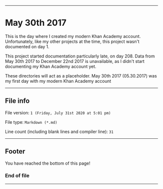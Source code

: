 
***

# May 30th 2017

This is the day where I created my modern Khan Academy account. Unfortunately, like my other projects at the time, this project wasn't documented on day 1.

This project started documentation particularly late, on day 208. Data from May 30th 2017 to December 22nd 2017 is unavailable, as I didn't start documenting my Khan Academy account yet.

These directories will act as a placeholder. May 30th 2017 (05.30.2017) was my first day with my modern Khan Academy account

***

## File info

File version: `1 (Friday, July 31st 2020 at 5:01 pm)`

File type: `Markdown (*.md)`

Line count (including blank lines and compiler line): `31`

***

## Footer

You have reached the bottom of this page!

### End of file

***
